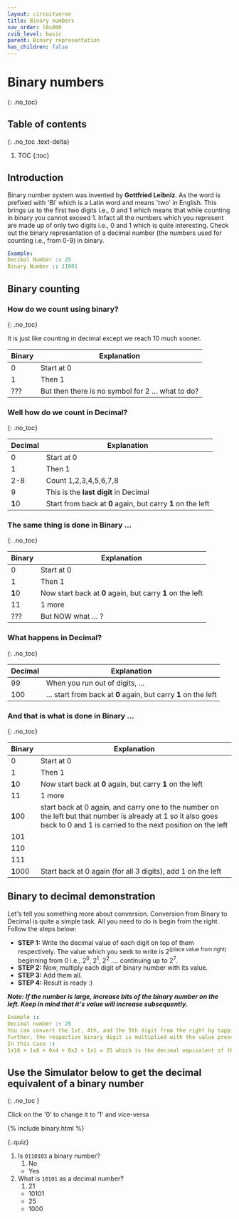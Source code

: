 ```yaml
---
layout: circuitverse
title: Binary numbers
nav_order: l0s000
cvib_level: basic
parent: Binary representation
has_children: false
---
```



# Binary numbers
{: .no_toc}


## Table of contents
{: .no_toc .text-delta}

1. TOC
{:toc}


## Introduction

Binary number system was invented by **Gottfried Leibniz**. As the word is prefixed with 'Bi' which is a Latin word and means 'two' in English. This brings us to the first two digits i.e., 0 and 1 which means that while counting in binary you cannot exceed 1. Infact all the numbers which you represent are made up of only two digits i.e., 0 and 1 which is quite interesting. Check out the binary representation of a decimal number (the numbers used for counting i.e., from 0-9) in binary.

```yaml
Example:
Decimal Number :: 25 
Binary Number :: 11001 
```


## Binary counting


### How do we count using binary?
{: .no_toc}

It is just like counting in decimal except we reach 10 much sooner.

| Binary | Explanation                                            |
|------ |------------------------------------------------------ |
| 0      | Start at 0                                             |
| 1      | Then 1                                                 |
| ???    | But then there is no symbol for 2 &#x2026; what to do? |


### Well how do we count in Decimal?
{: .no_toc}

| Decimal | Explanation                                                 |
|------- |----------------------------------------------------------- |
| 0       | Start at 0                                                  |
| 1       | Then 1                                                      |
| 2-8     | Count 1,2,3,4,5,6,7,8                                       |
| 9       | This is the **last digit** in Decimal                       |
| **1**0  | Start from back at **0** again, but carry **1** on the left |


### The same thing is done in Binary &#x2026;
{: .no_toc}

| Binary | Explanation                                                |
|------ |---------------------------------------------------------- |
| 0      | Start at 0                                                 |
| 1      | Then 1                                                     |
| **1**0 | Now start back at **0** again, but carry **1** on the left |
| 11     | 1 more                                                     |
| ???    | But NOW what &#x2026; ?                                    |


### What happens in Decimal?
{: .no_toc}

| Decimal | Explanation                                                          |
|------- |-------------------------------------------------------------------- |
| 99      | When you run out of digits, &#x2026;                                 |
| 100     | &#x2026; start from back at **0** again, but carry **1** on the left |


### And that is what is done in Binary &#x2026;
{: .no_toc}

| Binary   | Explanation                                                                                                                                                                |
|-------- |-------------------------------------------------------------------------------------------------------------------------------------------------------------------------- |
| 0        | Start at 0                                                                                                                                                                 |
| 1        | Then 1                                                                                                                                                                     |
| **1**0   | Now start back at **0** again, but carry **1** on the left                                                                                                                 |
| 11       | 1 more                                                                                                                                                                     |
| **1**00  | start back at 0 again, and carry one to the number on the left but that number is already at 1 so it also goes back to 0 and 1 is carried to the next position on the left |
| 101      |                                                                                                                                                                            |
| 110      |                                                                                                                                                                            |
| 111      |                                                                                                                                                                            |
| **1**000 | Start back at 0 again (for all 3 digits), add 1 on the left                                                                                                                |


## Binary to decimal demonstration

Let's tell you something more about conversion. Conversion from Binary to Decimal is quite a simple task. All you need to do is begin from the right. Follow the steps below:

-   **STEP 1:** Write the decimal value of each digit on top of them respectively. The value which you seek to write is 2<sup>(place value from right)</sup> beginning from 0 i.e., 2<sup>0</sup>, 2<sup>1</sup>, 2<sup>2</sup> &#x2026;. continuing up to 2<sup>7</sup>.
-   **STEP 2:** Now, multiply each digit of binary number with its value.
-   **STEP 3:** Add them all.
-   **STEP 4:** Result is ready :)

***Note: If the number is large, increase bits of the binary number on the left. Keep in mind that it's value will increase subsequently.***

```yaml
Example ::
Decimal number :: 25
You can convert the 1st, 4th, and the 5th digit from the right by tapping on it to convert from 0 to 1.
Further, the respective binary digit is multiplied with the value present on top of each digit. Now add.
In this Case ::
1x16 + 1x8 + 0x4 + 0x2 + 1x1 = 25 which is the decimal equivalent of the binary number 11001
```


## Use the Simulator below to get the decimal equivalent of a binary number
{: .no_toc }

Click on the '0' to change it to '1' and vice-versa

{% include binary.html %}

{:.quiz}
1. Is `0110103` a binary number?
   1. No
   * Yes
2. What is `10101` as a decimal number?
   1. 21
   * 10101
   * 25
   * 1000
